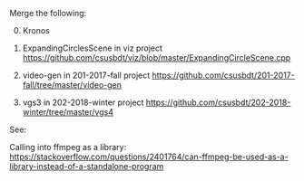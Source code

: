 Merge the following:

0) Kronos

1) ExpandingCirclesScene in viz project
	https://github.com/csusbdt/viz/blob/master/ExpandingCircleScene.cpp

2) video-gen in 201-2017-fall project
	https://github.com/csusbdt/201-2017-fall/tree/master/video-gen

3) vgs3 in 202-2018-winter project
	https://github.com/csusbdt/202-2018-winter/tree/master/vgs4

See:

Calling into ffmpeg as a library:
https://stackoverflow.com/questions/2401764/can-ffmpeg-be-used-as-a-library-instead-of-a-standalone-program



